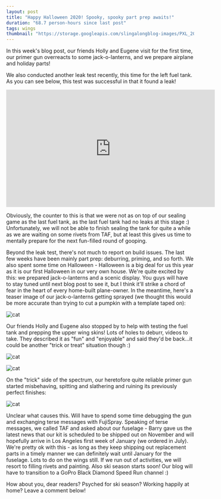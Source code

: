 ```yaml
---
layout: post
title: "Happy Halloween 2020! Spooky, spooky part prep awaits!"
duration: "68.7 person-hours since last post"
tags: wings
thumbnail: "https://storage.googleapis.com/slingalongblog-images/PXL_20201010_014106871_square_thumb.jpg"
---
```


In this week's blog post, our friends Holly and Eugene visit for the first time, our primer gun overreacts to some jack-o-lanterns, and we prepare airplane and holiday parts!

We also conducted another leak test recently, this time for the left fuel tank. As you can see below, this test was successful in that it found a leak!

<iframe width="560" height="315" src="https://www.youtube.com/embed/YffWJMASOe8" frameborder="0" allow="accelerometer; autoplay; clipboard-write; encrypted-media; gyroscope; picture-in-picture" allowfullscreen></iframe>

Obviously, the counter to this is that we were not as on top of our sealing game as the last fuel tank, as the last fuel tank had no leaks at this stage :) Unfortunately, we will not be able to finish sealing the tank for quite a while as we are waiting on some rivets from TAF, but at least this gives us time to mentally prepare for the next fun-filled round of gooping.

Beyond the leak test, there's not much to report on build issues. The last few weeks have been mainly part prep: deburring, priming, and so forth. We also spent some time on Halloween - Halloween is a big deal for us this year as it is our first Halloween in our very own house. We're quite excited by this: we prepared jack-o-lanterns and a scenic display. You guys will have to stay tuned until next blog post to see it, but I think it'll strike a chord of fear in the heart of every home-built plane-owner. In the meantime, here's a teaser image of our jack-o-lanterns getting sprayed (we thought this would be more accurate than trying to cut a pumpkin with a template taped on):

![cat](https://storage.googleapis.com/slingalongblog-images/PXL_20201010_014106871.jpg)

Our friends Holly and Eugene also stopped by to help with testing the fuel tank and prepping the upper wing skins! Lots of holes to deburr, videos to take. They described it as "fun" and "enjoyable" and said they'd be back...it could be another "trick or treat" situation though :)

![cat](https://storage.googleapis.com/slingalongblog-images/20201016_205804.jpg)

![cat](https://storage.googleapis.com/slingalongblog-images/20201016_205643.jpg)

On the "trick" side of the spectrum, our heretofore quite reliable primer gun started misbehaving, spitting and slathering and ruining its previously perfect finishes:

![cat](https://storage.googleapis.com/slingalongblog-images/20201025_190803.jpg)

Unclear what causes this. Will have to spend some time debugging the gun and exchanging terse messages with FujiSpray. Speaking of terse messages, we called TAF and asked about our fuselage - Barry gave us the latest news that our kit is scheduled to be shipped out on November and will hopefully arrive in Los Angeles first week of January (we ordered in July). We're pretty ok with this - as long as they keep shipping out replacement parts in a timely manner we can definitely wait until January for the fuselage. Lots to do on the wings still. If we run out of activities, we will resort to filling rivets and painting. Also ski season starts soon! Our blog will have to transition to a GoPro Black Diamond Speed Run channel :)

How about you, dear readers? Psyched for ski season? Working happily at home? Leave a comment below!
